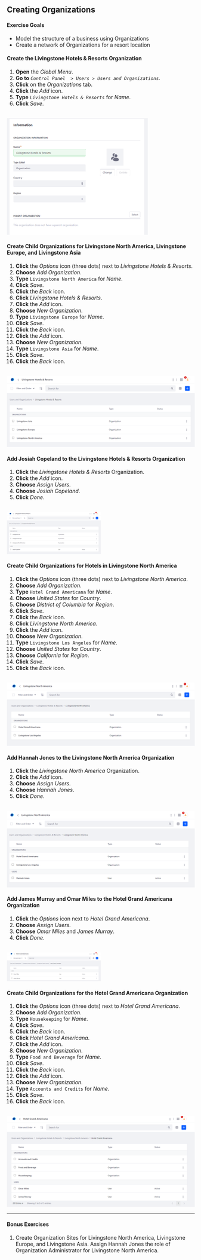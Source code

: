 ## Creating Organizations

<div class="ahead">

#### Exercise Goals
* Model the structure of a business using Organizations
* Create a network of Organizations for a resort location

</div>

#### Create the Livingstone Hotels & Resorts Organization
1. **Open** the _Global Menu_.
2. **Go to** _`Control Panel  > Users > Users and Organizations`_.
3. **Click** on the _Organizations_ tab.
4. **Click** the _Add_ icon.
5. **Type** _`Livingstone Hotels & Resorts`_ for _Name_.
6. **Click** _Save_.

<br />

<img src="images/livingstone_org_created.png" style="max-width:75%;" />

#### Create Child Organizations for Livingstone North America, Livingstone Europe, and Livingstone Asia
1. **Click** the _Options_ icon (three dots) next to _Livingstone Hotels & Resorts_.
2. **Choose** _Add Organization_.
3. **Type** `Livingstone North America` for _Name_.
4. **Click** _Save_.
5. **Click** the _Back_ icon.
6. **Click** _Livingstone Hotels & Resorts_.
7. **Click** the _Add_ icon.
8. **Choose** _New Organization_.
9. **Type** `Livingstone Europe` for _Name_.
10. **Click** _Save_.
11. **Click** the _Back_ icon.
12. **Click** the _Add_ icon.
13. **Choose** _New Organization_.
14. **Type** `Livingstone Asia` for _Name_.
15. **Click** _Save_.
16. **Click** the _Back_ icon.

<br />

<img src="images/child_organizations.png" style="max-width:100%;" />

<div class="page"></div>

#### Add Josiah Copeland to the Livingstone Hotels & Resorts Organization
1. **Click** the _Livingstone Hotels & Resorts_ Organization.
2. **Click** the _Add_ icon. 
3. **Choose** _Assign Users_.  
4. **Choose** _Josiah Copeland_.  
5. **Click** _Done_.  

<br />

<img src="images/josiah_copeland_added.png" style="max-width:50%;" />

#### Create Child Organizations for Hotels in Livingstone North America
1. **Click** the _Options_ icon (three dots) next to _Livingstone North America_.
2. **Choose** _Add Organization_.
3. **Type** `Hotel Grand Americana` for _Name_.
4. **Choose** _United States_ for _Country_.
5. **Choose** _District of Columbia_ for _Region_.
6. **Click** _Save_.
7. **Click** the _Back_ icon.
8. **Click** _Livingstone North America_.
9. **Click** the _Add_ icon.
10. **Choose** _New Organization_.
11. **Type** `Livingstone Los Angeles` for _Name_.
12. **Choose** _United States_ for _Country_.
13. **Choose** _California_ for _Region_.
14. **Click** _Save_.
15. **Click** the _Back_ icon.

<br />

<img src="images/hotel_organizations_added.png" style="max-width:100%;" />

#### Add Hannah Jones to the Livingstone North America Organization
1. **Click** the _Livingstone North America_ Organization.
2. **Click** the _Add_ icon.  
3. **Choose** _Assign Users_.  
4. **Choose** _Hannah Jones_.  
5. **Click** _Done_.  

<br />

<img src="images/hannah_jones_added.png" style="max-width:100%;" />

<div class="page"></div>

#### Add James Murray and Omar Miles to the Hotel Grand Americana Organization
1. **Click** the _Options_ icon next to _Hotel Grand Americana_. 
2. **Choose** _Assign Users_.  
3. **Choose** _Omar Miles_ and _James Murray_.  
4. **Click** _Done_.  

<br />

<img src="images/omar_james_added.png" style="max-width:50%;" />

#### Create Child Organizations for the Hotel Grand Americana Organization
1. **Click** the _Options_ icon (three dots) next to _Hotel Grand Americana_.
2. **Choose** _Add Organization_.
3. **Type** `Housekeeping` for _Name_.
4. **Click** _Save_.
5. **Click** the _Back_ icon.
6. **Click** _Hotel Grand Americana_.
7. **Click** the _Add_ icon.
8. **Choose** _New Organization_.
9. **Type** `Food and Beverage` for _Name_.
10. **Click** _Save_.
11. **Click** the _Back_ icon.
12. **Click** the _Add_ icon.
13. **Choose** _New Organization_.
14. **Type** `Accounts and Credits` for _Name_.
15. **Click** _Save_.
16. **Click** the _Back_ icon.

<br />

<img src="images/hotel_child_organizations.png" style="max-width:100%;" />

<br />

---

#### Bonus Exercises
1. Create Organization Sites for Livingstone North America, Livingstone Europe, and Livingstone Asia. Assign Hannah Jones the role of Organization Administrator for Livingstone North America.

